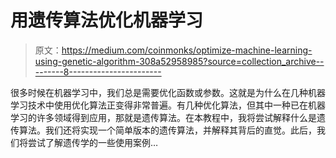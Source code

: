 # 用遗传算法优化机器学习

> 原文：<https://medium.com/coinmonks/optimize-machine-learning-using-genetic-algorithm-308a52958985?source=collection_archive---------8----------------------->

很多时候在机器学习中，我们总是需要优化函数或参数。这就是为什么在几种机器学习技术中使用优化算法正变得非常普遍。有几种优化算法，但其中一种已在机器学习的许多领域得到应用，那就是遗传算法。在本教程中，我将尝试解释什么是遗传算法。我们还将实现一个简单版本的遗传算法，并解释其背后的直觉。此后，我们将尝试了解遗传学的一些使用案例…